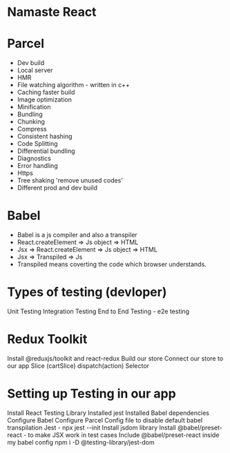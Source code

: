 # Namaste React

# Parcel

- Dev build
- Local server
- HMR
- File watching algorithm - written in c++
- Caching faster build
- Image optimization
- Minification
- Bundling
- Chunking
- Compress
- Consistent hashing
- Code Splitting
- Differential bundling
- Diagnostics
- Error handling
- Https
- Tree shaking 'remove unused codes'
- Different prod and dev build

# Babel

- Babel is a js compiler and also a transpiler
- React.createElement => Js object => HTML
- Jsx => React.createElement => Js object => HTML
- Jsx => Transpiled => Js
- Transpiled means coverting the code which browser understands.

# Types of testing (devloper)

Unit Testing
Integration Testing
End to End Testing - e2e testing

# Redux Toolkit

Install @reduxjs/toolkit and react-redux
Build our store
Connect our store to our app
Slice (cartSlice)
dispatch(action)
Selector

# Setting up Testing in our app

Install React Testing Library
Installed jest
Installed Babel dependencies
Configure Babel
Configure Parcel Config file to disable default babel transpilation
Jest - npx jest --init
Install jsdom library
Install @babel/preset-react - to make JSX work in test cases
Include @babel/preset-react inside my babel config
npm i -D @testing-library/jest-dom
